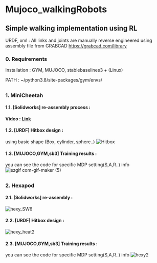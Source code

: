 # Mujoco_walkingRobots

## Simple walking implementation using RL
URDF, xml : All links and joints are manually reverse engineered using assembly file from GRABCAD
https://grabcad.com/library
### 0. Requirements
 Installation : GYM, MUJOCO, stablebaselines3 + (Linux)

 PATH : ~/python3.8/site-packages/gym/envs/


## 
### 1. MiniCheetah

#### 1.1. [Solidworks] re-assembly process :
**Video : [Link](https://youtu.be/irAciVODtpI)**


#### 1.2. [URDF] Hitbox design :
 using basic shape (Box, cylinder, sphere..)
![Hitbox](https://user-images.githubusercontent.com/74540268/169758719-4ecca46f-24fb-4cca-b3a1-0682afbeb4c0.PNG)


#### 1.3. [MUJOCO,GYM,sb3] Training results :
you can see the code for specific MDP setting(S,A,R..) info
   ![ezgif com-gif-maker (5)](https://user-images.githubusercontent.com/74540268/169943131-9eccfde6-9127-4d72-a83f-b7c9df6ee2b6.gif)

 
## 


### 2. Hexapod

#### 2.1. [Solidworks] re-assembly : 
![hexy_SW6](https://user-images.githubusercontent.com/74540268/169776703-d9660b52-a81e-4ba5-ab9a-c01d76072a12.PNG)



#### 2.2. [URDF] Hitbox design : 
![hexy_heat2](https://user-images.githubusercontent.com/74540268/169944721-46a89900-eaed-4b17-b6cb-a4496fd48ab6.PNG)




#### 2.3. [MUJOCO,GYM,sb3] Training results : 
you can see the code for specific MDP setting(S,A,R..) info
   ![hexy2](https://user-images.githubusercontent.com/74540268/169965058-dae06b5d-aa1c-476b-943a-8457845638db.gif)



